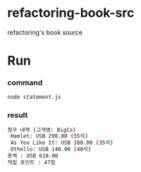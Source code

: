 # refactoring-book-src
refactoring's book source

# Run

### command

```bash
node statement.js
```

### result  

```bash
청구 내역 (고객명: BigCo)
 Hamlet: USB 290.00 (55석)
 As You Like It: USB 180.00 (35석)
 Othello: USB 140.00 (40석)
총액 : USB 610.00
적립 포인트 : 47점
```

